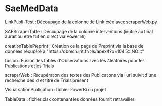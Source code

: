 # SaeMedData

LinkPubli-Test : Découpage de la colonne de Link crée avec scraperWeb.py

SAEScraperTable : Découpage de la colonne interventions (inutile au final aurait pu être fait en direct via Power Bi)

creationTablePreprint : Création de la page de Preprint via la base de données récupéré à "https://dbrech.irit.fr/pls/apex/f?p=104:5:::NO:::"

fusion : Fusion des tables d'Observations avec les Aléatoires pour les Publications et les Trials

scraperWeb : Récupération des textes des Publications via l'url suivit d'une recherche des Id et titre de Trials présent

VisualisationPublication : fichier PowerBi du projet

TableData : fichier xlsx contenant les données fournit retravailler
